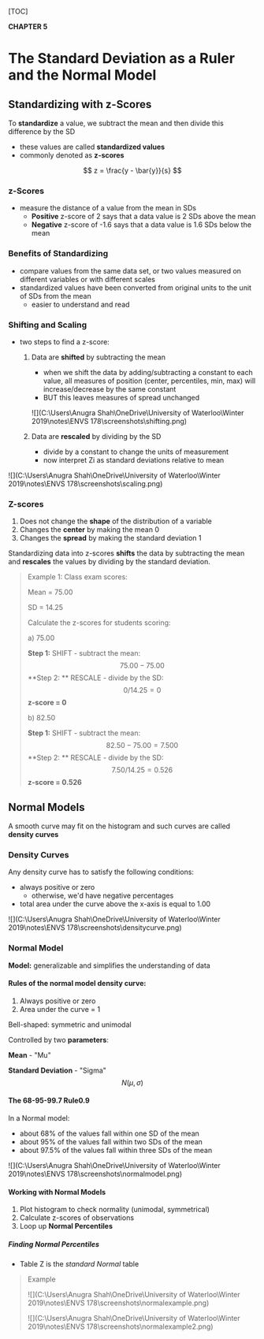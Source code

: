 [TOC]

**CHAPTER 5**

# The Standard Deviation as a Ruler and the Normal Model

## Standardizing with z-Scores

To **standardize** a value, we subtract the mean and then divide this difference by the SD

- these values are called **standardized values**
- commonly denoted as **z-scores**

$$
z = \frac{y - \bar{y}}{s}
$$

### z-Scores

- measure the distance of a value from the mean in SDs
  - **Positive** z-score of 2 says that a data value is 2 SDs above the mean
  - **Negative** z-score of -1.6 says that a data value is 1.6 SDs below the mean



### Benefits of Standardizing

- compare values from the same data set, or two values measured on different variables or with different scales
- standardized values have been converted from original units to the unit of SDs from the mean
  - easier to understand and read



### Shifting and Scaling

- two steps to find a z-score:

  1. Data are **shifted** by subtracting the mean

     - when we shift the data by adding/subtracting a constant to each value, all measures of position (center, percentiles, min, max) will increase/decrease by the same constant
     - BUT this leaves measures of spread unchanged

     ![](C:\Users\Anugra Shah\OneDrive\University of Waterloo\Winter 2019\notes\ENVS 178\screenshots\shifting.png)

  2. Data are **rescaled** by dividing by the SD

     - divide by a constant to change the units of measurement
     - now interpret Zi as standard deviations relative to mean

![](C:\Users\Anugra Shah\OneDrive\University of Waterloo\Winter 2019\notes\ENVS 178\screenshots\scaling.png)

### Z-scores

1. Does not change the **shape** of the distribution of a variable
2. Changes the **center** by making the mean 0
3. Changes the **spread** by making the standard deviation 1

Standardizing data into z-scores **shifts** the data by subtracting the mean and **rescales** the values by dividing by the standard deviation.



> Example 1: Class exam scores:
>
> Mean = 75.00
>
> SD = 14.25
>
> Calculate the z-scores for students scoring:
>
> a) 75.00
>
> **Step 1:**  SHIFT - subtract the mean: 
> $$
> 75.00 - 75.00
> $$
> **Step 2: ** RESCALE -  divide by the SD:
> $$
> 0 / 14.25 = 0
> $$
> **z-score = 0**
>
> 
>
> b) 82.50
>
> **Step 1:**  SHIFT - subtract the mean: 
> $$
> 82.50 - 75.00 = 7.500
> $$
> **Step 2: ** RESCALE -  divide by the SD:
> $$
> 7.50 / 14.25 = 0.526
> $$
> **z-score = 0.526**



## Normal Models

A smooth curve may fit on the histogram and such curves are called **density curves**

### Density Curves

Any density curve has to satisfy the following conditions:

- always positive or zero
  - otherwise, we'd have negative percentages
- total area under the curve above the x-axis is equal to 1.00

![](C:\Users\Anugra Shah\OneDrive\University of Waterloo\Winter 2019\notes\ENVS 178\screenshots\densitycurve.png)

### Normal Model

**Model:** generalizable and simplifies the understanding of data

#### Rules of the normal model density curve:

1. Always positive or zero
2. Area under the curve = 1



Bell-shaped: symmetric and unimodal 

Controlled by two **parameters**:

**Mean** - "Mu"

**Standard Deviation** - "Sigma"
$$
N(\mu, \sigma)
$$

#### The 68-95-99.7 Rule0.9



In a Normal model:

- about 68% of the values fall within one SD of the mean
- about 95% of the values fall within two SDs of the mean
- about 97.5% of the values fall within three SDs of the mean



![](C:\Users\Anugra Shah\OneDrive\University of Waterloo\Winter 2019\notes\ENVS 178\screenshots\normalmodel.png)



#### Working with Normal Models

1. Plot histogram to check normality (unimodal, symmetrical)
2. Calculate z-scores of observations
3. Loop up **Normal Percentiles**

##### Finding Normal Percentiles

- Table Z is the *standard Normal* table

> Example
>
> ![](C:\Users\Anugra Shah\OneDrive\University of Waterloo\Winter 2019\notes\ENVS 178\screenshots\normalexample.png)
>
> ![](C:\Users\Anugra Shah\OneDrive\University of Waterloo\Winter 2019\notes\ENVS 178\screenshots\normalexample2.png)
>
> 



